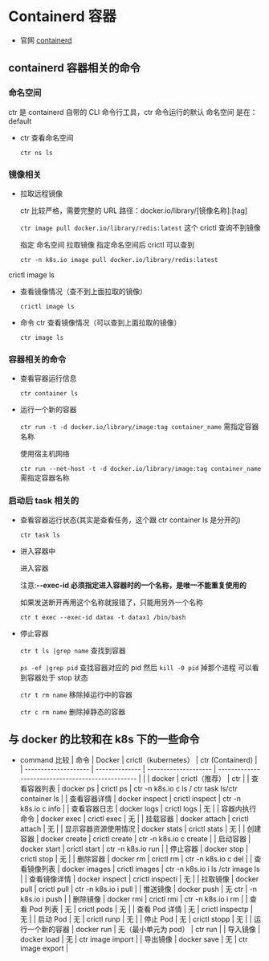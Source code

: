 # Containerd 容器

- 官网
  [containerd](https://containerd.io/)

## containerd 容器相关的命令

### 命名空间

ctr 是 containerd 自带的 CLI 命令行工具，ctr 命令运行的默认 命名空间 是在：default

- ctr 查看命名空间

  `ctr ns ls`

### 镜像相关

- 拉取远程镜像

  ctr 比较严格，需要完整的 URL 路径：docker.io/library/[镜像名称]:[tag]

  `ctr image pull docker.io/library/redis:latest` 这个 crictl 查询不到镜像

  指定 命名空间 拉取镜像 指定命名空间后 crictl 可以查到

  `ctr -n k8s.io image pull docker.io/library/redis:latest`

crictl image ls

- 查看镜像情况（查不到上面拉取的镜像）

  `crictl image ls`

- 命令 ctr 查看镜像情况（可以查到上面拉取的镜像）

  `ctr image ls`

### 容器相关的命令

- 查看容器运行信息

  `ctr container ls`

- 运行一个新的容器

  `ctr run -t -d docker.io/library/image:tag container_name` 需指定容器名称

  使用宿主机网络

  `ctr run --net-host -t -d docker.io/library/image:tag container_name ` 需指定容器名称

### 启动后 task 相关的

- 查看容器运行状态(其实是查看任务，这个跟 ctr container ls 是分开的)

  `ctr task ls`

- 进入容器中

  进入容器

  注意:**--exec-id 必须指定进入容器时的一个名称，是唯一不能重复使用的**

  如果发送断开再用这个名称就报错了，只能用另外一个名称

  `ctr t exec --exec-id datax -t datax1 /bin/bash`

- 停止容器

  `ctr t ls |grep name` 查找到容器

  `ps -ef |grep pid` 查找容器对应的 pid 然后 `kill -0 pid` 掉那个进程 可以看到容器处于 stop 状态

  `ctr t rm name` 移除掉运行中的容器 
  
  `ctr c rm name` 删除掉静态的容器

## 与 docker 的比较和在 k8s 下的一些命令

- command 比较
  | 命令                 | Docker         | crictl（kubernetes） | ctr (Containerd)                                  |
  | -------------------- | -------------- | -------------------- | ------------------------------------------------- |
  |                      | docker         | crictl（推荐）       | ctr                                               |
  | 查看容器列表         | docker ps      | crictl ps            | ctr -n k8s.io c ls / ctr task ls/ctr container ls |
  | 查看容器详情         | docker inspect | crictl inspect       | ctr -n k8s.io c info                              |
  | 查看容器日志         | docker logs    | crictl logs          | 无                                                |
  | 容器内执行命令       | docker exec    | crictl exec          | 无                                                |
  | 挂载容器             | docker attach  | crictl attach        | 无                                                |
  | 显示容器资源使用情况 | docker stats   | crictl stats         | 无                                                |
  | 创建容器             | docker create  | crictl create        | ctr -n k8s.io c create                            |
  | 启动容器             | docker start   | crictl start         | ctr -n k8s.io run                                 |
  | 停止容器             | docker stop    | crictl stop          | 无                                                |
  | 删除容器             | docker rm      | crictl rm            | ctr -n k8s.io c del                               |
  | 查看镜像列表         | docker images  | crictl images        | ctr -n k8s.io i ls /ctr image ls                  |
  | 查看镜像详情         | docker inspect | crictl inspecti      | 无                                                |
  | 拉取镜像             | docker pull    | crictl pull          | ctr -n k8s.io i pull                              |
  | 推送镜像             | docker push    | 无 ctr               | -n k8s.io i push                                  |
  | 删除镜像             | docker rmi     | crictl rmi           | ctr -n k8s.io i rm                                |
  | 查看 Pod 列表        | 无             | crictl pods          | 无                                                |
  | 查看 Pod 详情        | 无             | crictl inspectp      | 无                                                |
  | 启动 Pod             | 无             | crictl runp          | 无                                                |
  | 停止 Pod             | 无             | crictl stopp         | 无                                                |
  | 运行一个新的容器     | docker run     | 无（最小单元为 pod） | ctr run                                           |
  | 导入镜像             | docker load    | 无                   | ctr image import                                  |
  | 导出镜像             | docker save    | 无                   | ctr image export                                  |
